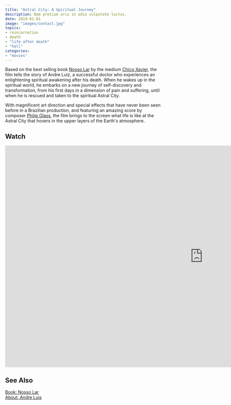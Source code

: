 ```yaml
---
title: "Astral City: A Spiritual Journey"
description: Nam pretium arcu in odio vulputate luctus.
date: 2019-01-01
image: "images/contact.jpg"
topics:
- reincarnation
- death
- "life after death"
- "hell"
categories:
- "movies"
---
```


Based on the best selling book [Nosso Lar](/books/andre-luis/nosso-lar) by the medium [Chico Xavier](/profiles/chico-xavier), the film tells the story of Andre Luiz, a successful doctor who experiences an enlightening spiritual awakening after his death. When he wakes up in the spiritual world, he embarks on a new journey of self-discovery and transformation, from his first days in a dimension of pain and suffering, until when he is rescued and taken to the spiritual Astral City.

With magnificent art direction and special effects that have never been seen before in a Brazilian production, and featuring an amazing score by composer [Philip Glass](https://philipglass.com/), the film brings to the screen what life is like at the Astral City that hovers in the upper layers of the Earth's atmosphere.

## Watch
<iframe width="1280" height="720" src="https://www.youtube.com/embed/XaF5Sc3HMOo" frameborder="0" allow="accelerometer; autoplay; encrypted-media; gyroscope; picture-in-picture" allowfullscreen></iframe>


## See Also
[Book: Nosso Lar](/books/andre-luis/nosso-lar)  
[About: Andre Luis](/profiles/andre-luis)  




